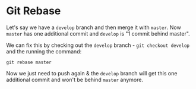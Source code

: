 # Git Rebase

Let's say we have a `develop` branch and then merge it with `master`. Now `master` has one additional commit and `develop` is "1 commit behind master".

We can fix this by checking out the `develop` branch - `git checkout develop` and the running the command:

 `git rebase master`

Now we just need to push again & the `develop` branch will get this one additional commit and won't be behind `master` anymore.